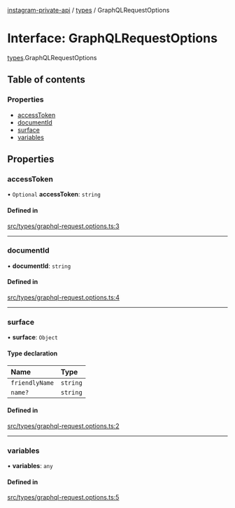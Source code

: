 [instagram-private-api](../../README.md) / [types](../../modules/types.md) / GraphQLRequestOptions

# Interface: GraphQLRequestOptions

[types](../../modules/types.md).GraphQLRequestOptions

## Table of contents

### Properties

- [accessToken](GraphQLRequestOptions.md#accesstoken)
- [documentId](GraphQLRequestOptions.md#documentid)
- [surface](GraphQLRequestOptions.md#surface)
- [variables](GraphQLRequestOptions.md#variables)

## Properties

### accessToken

• `Optional` **accessToken**: `string`

#### Defined in

[src/types/graphql-request.options.ts:3](https://github.com/Nerixyz/instagram-private-api/blob/4971f34/src/types/graphql-request.options.ts#L3)

___

### documentId

• **documentId**: `string`

#### Defined in

[src/types/graphql-request.options.ts:4](https://github.com/Nerixyz/instagram-private-api/blob/4971f34/src/types/graphql-request.options.ts#L4)

___

### surface

• **surface**: `Object`

#### Type declaration

| Name | Type |
| :------ | :------ |
| `friendlyName` | `string` |
| `name?` | `string` |

#### Defined in

[src/types/graphql-request.options.ts:2](https://github.com/Nerixyz/instagram-private-api/blob/4971f34/src/types/graphql-request.options.ts#L2)

___

### variables

• **variables**: `any`

#### Defined in

[src/types/graphql-request.options.ts:5](https://github.com/Nerixyz/instagram-private-api/blob/4971f34/src/types/graphql-request.options.ts#L5)
